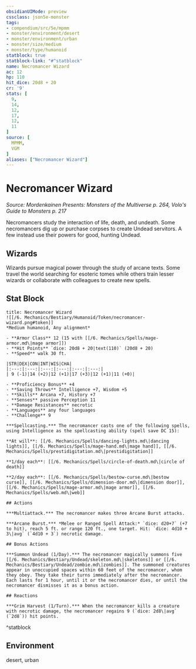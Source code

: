 ```yaml
---
obsidianUIMode: preview
cssclass: json5e-monster
tags:
- compendium/src/5e/mpmm
- monster/environment/desert
- monster/environment/urban
- monster/size/medium
- monster/type/humanoid
statblock: true
statblock-link: "#^statblock"
name: Necromancer Wizard
ac: 12
hp: 110
hit_dice: 20d8 + 20
cr: '9'
stats: [
  9,
  14,
  12,
  17,
  12,
  11
]
source: [
  MPMM,
  VGM
]
aliases: ["Necromancer Wizard"]
---
```

# Necromancer Wizard
*Source: Mordenkainen Presents: Monsters of the Multiverse p. 264, Volo's Guide to Monsters p. 217*  

Necromancers study the interaction of life, death, and undeath. Some necromancers dig up or purchase corpses to create Undead servitors. A few instead use their powers for good, hunting Undead.

## Wizards

Wizards pursue magical power through the study of arcane texts. Some travel the world searching for esoteric tomes while others train lesser wizards or collaborate with colleagues to create new spells.

## Stat Block

```ad-statblock
title: Necromancer Wizard
![[/6. Mechanics/Bestiary/Humanoid/Token/necromancer-wizard.png#token]]
*Medium humanoid, Any alignment*

- **Armor Class** 12 (15 with [[/6. Mechanics/Spells/mage-armor.md\|mage armor]])
- **Hit Points** `dice: 20d8 + 20|text(110)` (20d8 + 20) 
- **Speed** walk 30 ft.

|STR|DEX|CON|INT|WIS|CHA|
|:---:|:---:|:---:|:---:|:---:|:---:|
| 9 (-1)|14 (+2)|12 (+1)|17 (+3)|12 (+1)|11 (+0)|

- **Proficiency Bonus** +4
- **Saving Throws** Intelligence +7, Wisdom +5
- **Skills** Arcana +7, History +7
- **Senses** passive Perception 11
- **Damage Resistances** necrotic
- **Languages** any four languages
- **Challenge** 9

***Spellcasting.*** The necromancer casts one of the following spells, using Intelligence as the spellcasting ability (spell save DC 15):

**At will**: [[/6. Mechanics/Spells/dancing-lights.md\|dancing lights]], [[/6. Mechanics/Spells/mage-hand.md\|mage hand]], [[/6. Mechanics/Spells/prestidigitation.md\|prestidigitation]]

**1/day each**: [[/6. Mechanics/Spells/circle-of-death.md\|circle of death]]

**2/day each**: [[/6. Mechanics/Spells/bestow-curse.md\|bestow curse]], [[/6. Mechanics/Spells/dimension-door.md\|dimension door]], [[/6. Mechanics/Spells/mage-armor.md\|mage armor]], [[/6. Mechanics/Spells/web.md\|web]]

## Actions

***Multiattack.*** The necromancer makes three Arcane Burst attacks.

***Arcane Burst.*** *Melee or Ranged Spell Attack:* `dice: d20+7` (+7 to hit), reach 5 ft. or range 120 ft., one target. Hit: `dice: 4d10 + 3\|avg` (`4d10 + 3`) necrotic damage.

## Bonus Actions

***Summon Undead (1/Day).*** The necromancer magically summons five [[/6. Mechanics/Bestiary/Undead/skeleton.md\|skeletons]] or [[/6. Mechanics/Bestiary/Undead/zombie.md\|zombies]]. The summoned creatures appear in unoccupied spaces within 60 feet of the necromancer, whom they obey. They take their turns immediately after the necromancer. Each lasts for 1 hour, until it or the necromancer dies, or until the necromancer dismisses it as a bonus action.

## Reactions

***Grim Harvest (1/Turn).*** When the necromancer kills a creature with necrotic damage, the necromancer regains 9 (`dice: 2d8\|avg` (`2d8`)) hit points. 
```
^statblock

## Environment

desert, urban